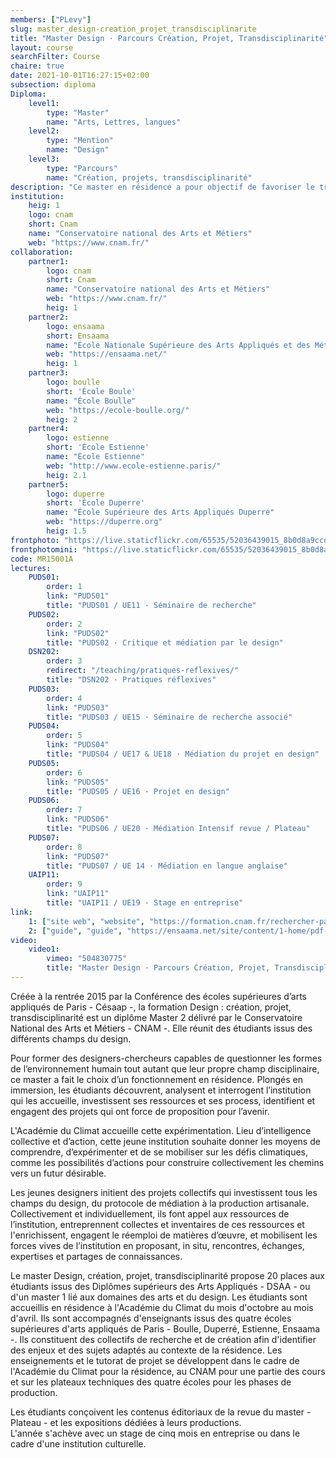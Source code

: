 ```yaml
---
members: ["PLevy"]
slug: master_design-creation_projet_transdisciplinarite
title: "Master Design · Parcours Création, Projet, Transdisciplinarité"
layout: course
searchFilter: Course
chaire: true
date: 2021-10-01T16:27:15+02:00
subsection: diploma
Diploma:
    level1:
        type: "Master"
        name: "Arts, Lettres, langues"
    level2:
        type: "Mention"
        name: "Design"
    level3:
        type: "Parcours"
        name: "Création, projets, transdisciplinarité"
description: "Ce master en résidence a pour objectif de favoriser le travail transdisciplinaire sous la forme de collectifs de projets en design en croisant les problématiques de l’institution hôte, les enjeux contemporains sociaux et environnementaux."
institution:
    heig: 1
    logo: cnam
    short: Cnam
    name: "Conservatoire national des Arts et Métiers"
    web: "https://www.cnam.fr/"
collaboration:
    partner1:
        logo: cnam
        short: Cnam
        name: "Conservatoire national des Arts et Métiers"
        web: "https://www.cnam.fr/"
        heig: 1
    partner2:
        logo: ensaama
        short: Ensaama
        name: "École Nationale Supérieure des Arts Appliqués et des Métiers d’Art"
        web: "https://ensaama.net/"
        heig: 1
    partner3:
        logo: boulle
        short: 'École Boule'
        name: "École Boulle"
        web: "https://ecole-boulle.org/"
        heig: 2
    partner4:
        logo: estienne
        short: 'École Estienne'
        name: "École Estienne"
        web: "http://www.ecole-estienne.paris/"
        heig: 2.1
    partner5:
        logo: duperre
        short: 'École Duperre'
        name: "École Supérieure des Arts Appliqués Duperré"
        web: "https://duperre.org"
        heig: 1.5
frontphoto: "https://live.staticflickr.com/65535/52036439015_8b0d8a9ccd.jpg"
frontphotomini: "https://live.staticflickr.com/65535/52036439015_8b0d8a9ccd_m.jpg"
code: MR15001A
lectures:
    PUDS01:
        order: 1
        link: "PUDS01"
        title: "PUDS01 / UE11 · Séminaire de recherche"
    PUDS02:
        order: 2
        link: "PUDS02"
        title: "PUDS02 · Critique et médiation par le design"
    DSN202:
        order: 3
        redirect: "/teaching/pratiques-reflexives/"
        title: "DSN202 · Pratiques réflexives"
    PUDS03:
        order: 4
        link: "PUDS03"
        title: "PUDS03 / UE15 · Séminaire de recherche associé"
    PUDS04:
        order: 5
        link: "PUDS04"
        title: "PUDS04 / UE17 & UE18 · Médiation du projet en design"
    PUDS05:
        order: 6
        link: "PUDS05"
        title: "PUDS05 / UE16 · Projet en design"
    PUDS06:
        order: 7
        link: "PUDS06"
        title: "PUDS06 / UE20 · Médiation Intensif revue / Plateau"
    PUDS07:
        order: 8
        link: "PUDS07"
        title: "PUDS07 / UE 14 · Médiation en langue anglaise"
    UAIP11:
        order: 9
        link: "UAIP11"
        title: "UAIP11 / UE19 · Stage en entreprise"
link:
    1: ["site web", "website", "https://formation.cnam.fr/rechercher-par-discipline/master-arts-lettres-langues-mention-design-parcours-creation-projets-transdisciplinarite-1085664.kjsp"]
    2: ["guide", "guide", "https://ensaama.net/site/content/1-home/pdf-reserve/m2_masterdesign_academie_du_climat.pdf"]
video:
    video1:
        vimeo: "504830775" 
        title: "Master Design · Parcours Création, Projet, Transdisciplinarité"
---
```


Créée à la rentrée 2015 par la Conférence des écoles supérieures d’arts appliqués de Paris - Césaap -, la formation Design : création, projet, transdisciplinarité est un diplôme Master 2 délivré par le Conservatoire National des Arts et Métiers - CNAM -. Elle réunit des étudiants issus des différents champs du design.

Pour former des designers-chercheurs capables de questionner les formes de l’environnement humain tout autant que leur propre champ disciplinaire, ce master a fait le choix d’un fonctionnement en résidence. Plongés en immersion, les étudiants découvrent, analysent et interrogent l’institution qui les accueille, investissent ses ressources et ses process, identifient et engagent des projets qui ont force de proposition pour l’avenir.

L'Académie du Climat accueille cette expérimentation. Lieu d’intelligence collective et d’action, cette jeune institution souhaite donner les moyens de comprendre, d’expérimenter et de se mobiliser sur les défis climatiques, comme les possibilités d’actions pour construire collectivement les chemins vers un futur désirable.

Les jeunes designers initient des projets collectifs qui investissent tous les champs du design, du protocole de médiation à la production artisanale. Collectivement et individuellement, ils font appel aux ressources de l’institution, entreprennent collectes et inventaires de ces ressources et l'enrichissent, engagent le réemploi de matières d’œuvre, et mobilisent les forces vives de l’institution en proposant, in situ, rencontres, échanges, expertises et partages de connaissances.

Le master Design, création, projet, transdisciplinarité propose 20 places aux étudiants issus des Diplômes supérieurs des Arts Appliqués - DSAA - ou d'un master 1 lié aux domaines des arts et du design. Les étudiants sont accueillis en résidence à l'Académie du Climat du mois d'octobre au mois d'avril. Ils sont accompagnés d'enseignants issus des quatre écoles supérieures d'arts appliqués de Paris - Boulle, Duperré, Estienne, Ensaama -. Ils constituent des collectifs de recherche et de création afin d'identifier des enjeux et des sujets adaptés au contexte de la résidence. Les enseignements et le tutorat de projet se développent dans le cadre de l'Académie du Climat pour la résidence, au CNAM pour une partie des cours et sur les plateaux techniques des quatre écoles pour les phases de production.

Les étudiants conçoivent les contenus éditoriaux de la revue du master - Plateau - et les expositions dédiées à leurs productions.  
L'année s'achève avec un stage de cinq mois en entreprise ou dans le cadre d'une institution culturelle.